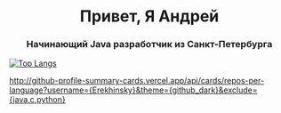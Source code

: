 <h1 align="center">Привет, Я Андрей</h1>
<h3 align="center">Начинающий Java разработчик из Санкт-Петербурга</h3>

[![Top Langs](https://github-readme-stats.vercel.app/api/top-langs/?username=Erekhinsky)](https://github.com/anuraghazra/github-readme-stats)

http://github-profile-summary-cards.vercel.app/api/cards/repos-per-language?username={Erekhinsky}&theme={github_dark}&exclude={java,c,python}
